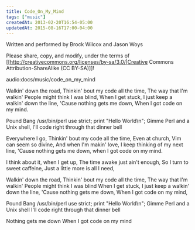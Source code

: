 ```yaml
---
title: Code_On_My_Mind
tags: ["music"]
createdAt: 2013-02-20T16:54-05:00
updatedAt: 2015-08-16T17:00-04:00
---
```


Written and performed by Brock Wilcox and Jason Woys

Please share, copy, and modify, under the terms of [[http://creativecommons.org/licenses/by-sa/3.0/|Creative Commons Attribution-ShareAlike (CC BY-SA)]]!

audio:docs/music/code_on_my_mind

Walkin' down the road,
Thinkin' bout my code all the time,
The way that I'm walkin'
People might think I was blind,
When I get stuck,
I just keep a walkin' down the line,
'Cause nothing gets me down,
When I got code on my mind.

Pound Bang
/usr/bin/perl
use strict;
print "Hello World\n";
Gimme Perl and a Unix shell,
I'll code right through that dinner bell

Everywhere I go,
Thinkin' bout my code all the time,
Even at church,
Vim can seem so divine,
And when I'm makin' love,
I keep thinking of my next line,
'Cause nothing gets me down,
when I got code on my mind.

I think about it,
when I get up,
The time awake just ain't enough,
So I turn to sweet caffeine,
Just a little more is all I need,

Walkin' down the road,
Thinkin' bout my code all the time,
The way that I'm walkin'
People might think I was blind
When I get stuck,
I just keep a walkin' down the line,
'Cause nothing gets me down,
When I got code on my mind,

Pound Bang
/usr/bin/perl
use strict;
print "Hello World\n";
Gimme Perl and a Unix shell
I'll code right through that dinner bell

Nothing gets me down
When I got code on my mind

